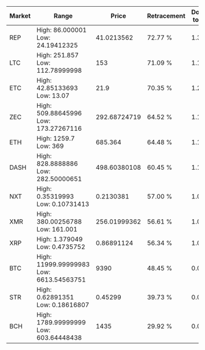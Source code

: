 | Market | Range | Price| Retracement | Doubles to 50% |
| --- | --- | --- | --- | --- |
| REP | High: 86.000001<br />Low: 24.19412325 | 41.0213562 | 72.77 % | 1.34 |
| LTC | High: 251.857<br />Low: 112.78999998 | 153 | 71.09 % | 1.19 |
| ETC | High: 42.85133693<br />Low: 13.07 | 21.9 | 70.35 % | 1.28 |
| ZEC | High: 509.88645996<br />Low: 173.27267116 | 292.68724719 | 64.52 % | 1.17 |
| ETH | High: 1259.7<br />Low: 369 | 685.364 | 64.48 % | 1.19 |
| DASH | High: 828.8888886<br />Low: 282.50000651 | 498.60380108 | 60.45 % | 1.11 |
| NXT | High: 0.35319993<br />Low: 0.10731413 | 0.2130381 | 57.00 % | 1.08 |
| XMR | High: 380.00256788<br />Low: 161.001 | 256.01999362 | 56.61 % | 1.06 |
| XRP | High: 1.379049<br />Low: 0.4735752 | 0.86891124 | 56.34 % | 1.07 |
| BTC | High: 11999.99999983<br />Low: 6613.54563751 | 9390 | 48.45 % | 0.00 |
| STR | High: 0.62891351<br />Low: 0.18616807 | 0.45299 | 39.73 % | 0.00 |
| BCH | High: 1789.99999999<br />Low: 603.64448438 | 1435 | 29.92 % | 0.00 |
